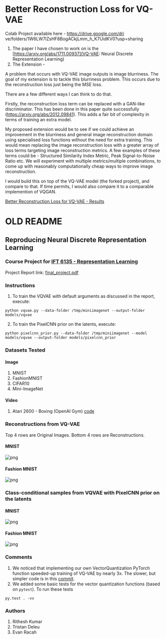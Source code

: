 # Better Reconstruction Loss for VQ-VAE

Colab Project available here - https://drive.google.com/dri ve/folders/1W6LW7lZsHF8BogACkjLmm_h_K7UidKV0?usp=sharing

1. The paper I have chosen to work on is the [https://arxiv.org/abs/1711.00937](VQ-VAE: Neural Discrete Representation Learning)
2. The Extension -

A problem that occurs with VQ-VAE image outputs is image blurriness. The goal of my extension is to tackle this blurriness problem. This occurs due to the reconstruction loss just being the MSE loss.

There are a few different ways I can think to do that.

Firstly, the reconstruction loss term can be replaced with a GAN-like discriminator. This has been done in this paper quite successfully (https://arxiv.org/abs/2012.09841). This adds a fair bit of complexity in terms of training an extra model. 

My proposed extension would be to see if we could achieve an improvement in the blurriness and general image reconstruction domain using specialised loss functions without the need for extra training. This would mean replacing the image reconstruction loss with a greater array of loss terms targeting image reconstruction metrics. A few examples of these terms could be - Structured Similarity Index Metric, Peak Signal-to-Noise Ratio etc. We will experiment with multiple metrics/multiple combinations, to come up with reasonably computationally cheap ways to improve image reconstruction. 

I would build this on top of the VQ-VAE model (the forked project), and compare to that. If time permits, I would also compare it to a comparable implemention of VQGAN.


[Better Reconstruction Loss for VQ-VAE - Results](Final-Project.pdf)


# OLD README
## Reproducing Neural Discrete Representation Learning
### Course Project for [IFT 6135 - Representation Learning](https://ift6135h18.wordpress.com/)

Project Report link: [final_project.pdf](final_project.pdf)

### Instructions
1. To train the VQVAE with default arguments as discussed in the report, execute:
```
python vqvae.py --data-folder /tmp/miniimagenet --output-folder models/vqvae
```
2. To train the PixelCNN prior on the latents, execute:
```
python pixelcnn_prior.py --data-folder /tmp/miniimagenet --model models/vqvae --output-folder models/pixelcnn_prior
```
### Datasets Tested
#### Image
1. MNIST
2. FashionMNIST
3. CIFAR10
4. Mini-ImageNet

#### Video
1. Atari 2600 - Boxing (OpenAI Gym) [code](https://github.com/ritheshkumar95/pytorch-vqvae/tree/evan/video)

### Reconstructions from VQ-VAE
Top 4 rows are Original Images. Bottom 4 rows are Reconstructions.
#### MNIST
![png](samples/vqvae_reconstructions_MNIST.png)
#### Fashion MNIST
![png](samples/vqvae_reconstructions_FashionMNIST.png)

### Class-conditional samples from VQVAE with PixelCNN prior on the latents
#### MNIST
![png](samples/samples_MNIST.png)
#### Fashion MNIST
![png](samples/samples_FashionMNIST.png)

### Comments
1. We noticed that implementing our own VectorQuantization PyTorch function speeded-up training of VQ-VAE by nearly 3x. The slower, but simpler code is in this [commit](https://github.com/ritheshkumar95/pytorch-vqvae/tree/cde142670f701e783f29e9c815f390fc502532e8).
2. We added some basic tests for the vector quantization functions (based on `pytest`). To run these tests
```
py.test . -vv
```

### Authors
1. Rithesh Kumar
2. Tristan Deleu
3. Evan Racah
